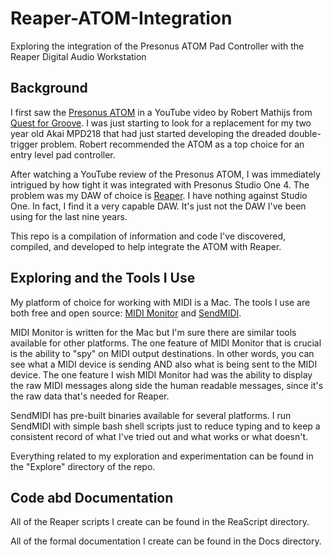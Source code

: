 # Reaper-ATOM-Integration #
Exploring the integration of the Presonus ATOM Pad Controller with the Reaper Digital Audio Workstation

## Background ##

I first saw the [Presonus ATOM](https://www.presonus.com/products/atom) in a YouTube video by Robert Mathijs from [Quest for Groove](https://questforgroove.com/). I was just starting to look for a replacement for my two year old Akai MPD218 that had just started developing the dreaded double-trigger problem. Robert recommended the ATOM as a top choice for an entry level pad controller.

After watching a YouTube review of the Presonus ATOM, I was immediately intrigued by how tight it was integrated with Presonus Studio One 4.  The problem was my DAW of choice is [Reaper](https://www.reaper.fm). I have nothing against Studio One. In fact, I find it a very capable DAW. It's just not the DAW I've been using for the last nine years.

This repo is a compilation of information and code I've discovered, compiled, and developed to help integrate the ATOM with Reaper.

## Exploring and the Tools I Use ##

My platform of choice for working with MIDI is a Mac.  The tools I use are both free and open source: [MIDI Monitor](https://github.com/krevis/MIDIApps) and [SendMIDI](https://github.com/gbevin/SendMIDI).

MIDI Monitor is written for the Mac but I'm sure there are similar tools available for other platforms.  The one feature of MIDI Monitor that is crucial is the ability to "spy" on MIDI output destinations.  In other words, you can see what a MIDI device is sending AND also what is being sent to the MIDI device. The one feature I wish MIDI Monitor had was the ability to display the raw MIDI messages along side the human readable messages, since it's the raw data that's needed for Reaper.

SendMIDI has pre-built binaries available for several platforms. I run SendMIDI with simple bash shell scripts just to reduce typing and to keep a consistent record of what I've tried out and what works or what doesn't.

Everything related to my exploration and experimentation can be found in the "Explore" directory of the repo.

## Code abd Documentation ##

All of the Reaper scripts I create can be found in the ReaScript directory.

All of the formal documentation I create can be found in the Docs directory.
